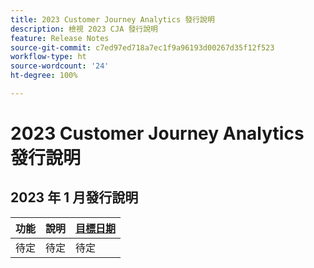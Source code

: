 ```yaml
---
title: 2023 Customer Journey Analytics 發行說明
description: 檢視 2023 CJA 發行說明
feature: Release Notes
source-git-commit: c7ed97ed718a7ec1f9a96193d00267d35f12f523
workflow-type: ht
source-wordcount: '24'
ht-degree: 100%

---
```


# 2023 Customer Journey Analytics 發行說明

## 2023 年 1 月發行說明

| 功能 | 說明 | [目標日期](/help/release-notes/releases.md) |
| ----------- | ---------- | ----- |
| 待定 | 待定 | 待定 |